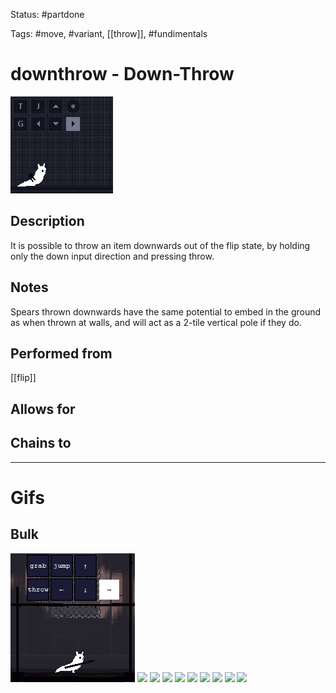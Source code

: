 Status: #partdone

Tags: #move, #variant, [[throw]], #fundimentals

# downthrow - Down-Throw
<img src=https://raw.githubusercontent.com/LauraHannah44/Rain-World-Movement/main/Files/downthrow_header.gif>

## Description
It is possible to throw an item downwards out of the flip state, by holding only the down input direction and pressing throw.

## Notes
Spears thrown downwards have the same potential to embed in the ground as when thrown at walls, and will act as a 2-tile vertical pole if they do.

## Performed from
[[flip]]

## Allows for


## Chains to


___
# Gifs
## Bulk
<img src=https://raw.githubusercontent.com/LauraHannah44/Rain-World-Movement/main/Files/downthrow_0.gif>

<img src=https://raw.githubusercontent.com/LauraHannah44/Rain-World-Movement/main/Files/downthrow_1.gif>

<img src=https://raw.githubusercontent.com/LauraHannah44/Rain-World-Movement/main/Files/downthrow_2.gif>

<img src=https://raw.githubusercontent.com/LauraHannah44/Rain-World-Movement/main/Files/downthrow_3.gif>

<img src=https://raw.githubusercontent.com/LauraHannah44/Rain-World-Movement/main/Files/downthrow_4.gif>

<img src=https://raw.githubusercontent.com/LauraHannah44/Rain-World-Movement/main/Files/downthrow_5.gif>

<img src=https://raw.githubusercontent.com/LauraHannah44/Rain-World-Movement/main/Files/downthrow_6.gif>

<img src=https://raw.githubusercontent.com/LauraHannah44/Rain-World-Movement/main/Files/downthrow_7.gif>

<img src=https://raw.githubusercontent.com/LauraHannah44/Rain-World-Movement/main/Files/downthrow_8.gif>

<img src=https://raw.githubusercontent.com/LauraHannah44/Rain-World-Movement/main/Files/downthrow_9.gif>
